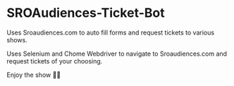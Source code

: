 # SROAudiences-Ticket-Bot
Uses Sroaudiences.com to auto fill forms and request tickets to various shows.

Uses Selenium and Chome Webdriver to navigate to Sroaudiences.com and request tickets of your choosing.

Enjoy the show 👍🏻
